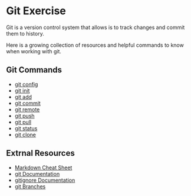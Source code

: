 # Git Exercise

Git is a version control system that allows is to track changes and commit them to history.

Here is a growing collection of resources and helpful commands to know when working with git.
## Git Commands
- [git config](./commands/Config.md)
- [git init](./commands/Init.md)
- [git add](./Commands/Add.md)
- [git commit](./Commands/Commit.md)
- [git remote](./Commands/Remote.md)
- [git push](./Commands/Push.md)
- [git pull](./Commands/Pull.md)
- [git status](./Commands/Status.md)
- [git clone](./Commands/Clone.md)

## Extrnal Resources
- [Markdown Cheat Sheet](https://www.markdownguide.org/cheat-sheet/ )
- [git Documentation](https://git-scm.com/docs )
- [gitignore Documentation](https://git-scm.com/docs/gitignore )
- [git Branches](https://git-scm.com/book/en/v2/Git-Branching-Branches-in-a-Nutshell )